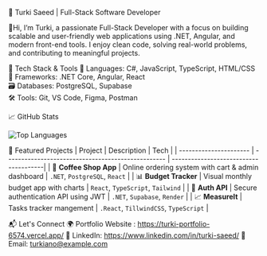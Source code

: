 🚀 Turki Saeed | Full-Stack Software Developer

  👋Hi, I’m Turki, a passionate Full-Stack Developer with a focus on building scalable and user-friendly web applications using .NET, Angular, and modern front-end tools. I enjoy clean code, solving real-world problems, and contributing to meaningful projects.

🔧 Tech Stack & Tools
    🧠 Languages: C#, JavaScript, TypeScript, HTML/CSS  
    🧰 Frameworks: .NET Core, Angular, React  
    🗃️ Databases: PostgreSQL, Supabase  
    🛠️ Tools: Git, VS Code, Figma, Postman  

📈 GitHub Stats

![Top Languages](https://github-readme-stats.vercel.app/api/top-langs/?username=turkiano&layout=compact&theme=radical)

🧩 Featured Projects
| Project                | Description                                         | Tech                                  |
| ---------------------- | --------------------------------------------------  | --------------------------------------|
| 🛒 **Coffee Shop App** | Online ordering system with cart & admin dashboard | `.NET`, `PostgreSQL`, `React`         |
| 📊 **Budget Tracker**  | Visual monthly budget app with charts              | `React`, `TypeScript`, `Tailwind`     |
| 🔐 **Auth API**        | Secure authentication API using JWT                | `.NET`, `Supabase`, `Render`          |
| 📈 **MeasureIt**       | Tasks tracker mangement                            | `.React`, `TillwindCSS`, `TypeScript` |



📬 Let's Connect
🌍 Portfolio Website : https://turki-portfolio-6574.vercel.app/
💼 LinkedIn: https://www.linkedin.com/in/turki-saeed/
📧 Email: turkiano@example.com
<!---
Turkiano/Turkiano is a ✨ special ✨ repository because its `README.md` (this file) appears on your GitHub profile.
You can click the Preview link to take a look at your changes.
--->
